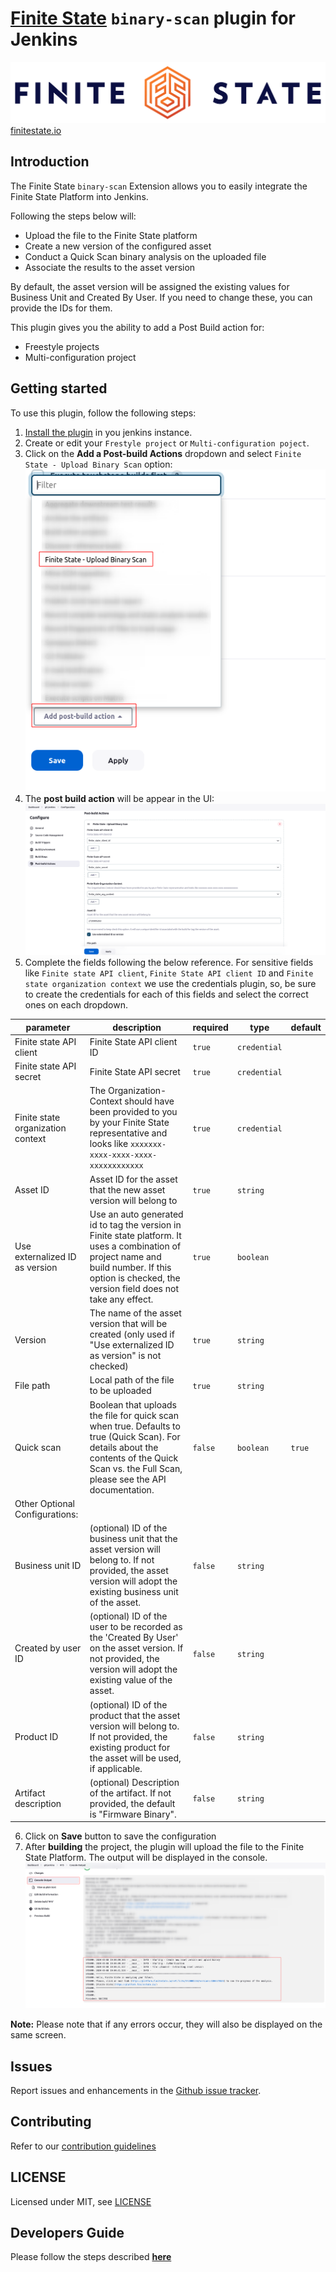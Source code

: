 # [Finite State](https://finitestate.io) `binary-scan` plugin for Jenkins

![Finite state logo](FS-Logo.png)
[finitestate.io](https://finitestate.io)

## Introduction

The Finite State `binary-scan` Extension allows you to easily integrate the Finite State Platform into Jenkins.

Following the steps below will:

* Upload the file to the Finite State platform
* Create a new version of the configured asset
* Conduct a Quick Scan binary analysis on the uploaded file
* Associate the results to the asset version

By default, the asset version will be assigned the existing values for Business Unit and Created By User. If you need to change these, you can provide the IDs for them.

This plugin gives you the ability to add a Post Build action for:

- Freestyle projects
- Multi-configuration project

## Getting started

To use this plugin, follow the following steps:
1. [Install the plugin](https://www.jenkins.io/doc/book/managing/plugins/#installing-a-plugin) in you jenkins instance. 
2.  Create or edit your `Frestyle project` or `Multi-configuration poject`.
3. Click on the **Add a Post-build Actions** dropdown and select `Finite State - Upload Binary Scan` option:
![Post Build action](./screenshots/post_build_action_add.png)
4. The **post build action** will be appear in the UI:
![Action form](./screenshots/action_form.png)
5. Complete the fields following the below reference. For sensitive fields like `Finite state API client`, `Finite State API client ID` and `Finite state organization context` we use the credentials plugin, so, be sure to create the credentials for each of this fields and select the correct ones on each dropdown. 

| parameter                         | description                                                                                                                                                                                  | required | type      | default |
| --------------------------------- | -------------------------------------------------------------------------------------------------------------------------------------------------------------------------------------------- | -------- | --------- | ------- |
| Finite state API client            | Finite State API client ID                                                                                                                                                                   | `true`   | `credential`  |         |
| Finite state API secret               | Finite State API secret                                                                                                                                                                      | `true`   | `credential`  |         |
| Finite state organization context | The Organization-Context should have been provided to you by your Finite State representative and looks like `xxxxxxx-xxxx-xxxx-xxxx-xxxxxxxxxxxx`                                           | `true`   | `credential`  |         |
| Asset ID                          | Asset ID for the asset that the new asset version will belong to                                                                                                                             | `true`   | `string`  |         |
| Use externalized ID as version                          | Use an auto generated id to tag the version in Finite state platform. It uses a combination of project name and build number. If this option is checked, the version field does not take any effect.                                                                                                                             | `true`   | `boolean`  |         |
| Version                           | The name of the asset version that will be created (only used if "Use externalized ID as version" is not checked)                                                                                                                                       | `true`   | `string`  |         |
| File path                         | Local path of the file to be uploaded                                                                                                                                                        | `true`   | `string`  |         |
| Quick scan                        | Boolean that uploads the file for quick scan when true. Defaults to true (Quick Scan). For details about the contents of the Quick Scan vs. the Full Scan, please see the API documentation. | `false`  | `boolean` | `true`  |
| Other Optional Configurations: |
| Business unit ID                 | (optional) ID of the business unit that the asset version will belong to. If not provided, the asset version will adopt the existing business unit of the asset.                             | `false`  | `string`  |         |
| Created by user ID                | (optional) ID of the user to be recorded as the 'Created By User' on the asset version. If not provided, the version will adopt the existing value of the asset.                             | `false`  | `string`  |         |
| Product ID                        | (optional) ID of the product that the asset version will belong to. If not provided, the existing product for the asset will be used, if applicable.                                         | `false`  | `string`  |         |
| Artifact description              | (optional) Description of the artifact. If not provided, the default is "Firmware Binary".                                                                                                   | `false`  | `string`  |         |
6. Click on **Save** button to save the configuration
7. After **building** the project, the plugin will upload the file to the Finite State Platform. The output will be displayed in the console.
![Console output](./screenshots/console_output.png)

**Note:** Please note that if any errors occur, they will also be displayed on the same screen.

## Issues

Report issues and enhancements in the [Github issue tracker](https://github.com/FiniteStateInc/binary-scan-jenkins/issues).

## Contributing

Refer to our [contribution guidelines](https://github.com/jenkinsci/.github/blob/master/CONTRIBUTING.md)

## LICENSE

Licensed under MIT, see [LICENSE](LICENSE.md)


## Developers Guide

Please follow the steps described [**here**](DeveloperGuide.md)
